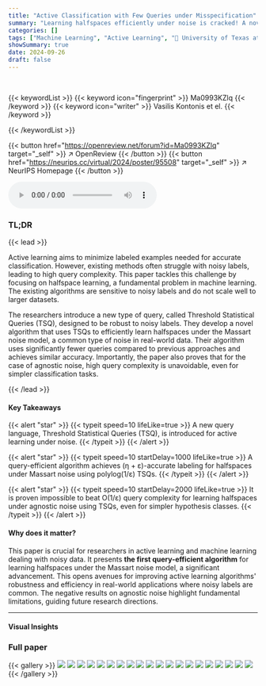 ```yaml
---
title: "Active Classification with Few Queries under Misspecification"
summary: "Learning halfspaces efficiently under noise is cracked! A novel query language enables a polylog query algorithm for Massart noise, overcoming previous limitations."
categories: []
tags: ["Machine Learning", "Active Learning", "🏢 University of Texas at Austin",]
showSummary: true
date: 2024-09-26
draft: false
---
```


<br>

{{< keywordList >}}
{{< keyword icon="fingerprint" >}} Ma0993KZlq {{< /keyword >}}
{{< keyword icon="writer" >}} Vasilis Kontonis et el. {{< /keyword >}}
 
{{< /keywordList >}}

{{< button href="https://openreview.net/forum?id=Ma0993KZlq" target="_self" >}}
↗ OpenReview
{{< /button >}}
{{< button href="https://neurips.cc/virtual/2024/poster/95508" target="_self" >}}
↗ NeurIPS Homepage
{{< /button >}}


<audio controls>
    <source src="https://ai-paper-reviewer.com/Ma0993KZlq/podcast.wav" type="audio/wav">
    Your browser does not support the audio element.
</audio>


### TL;DR


{{< lead >}}

Active learning aims to minimize labeled examples needed for accurate classification. However, existing methods often struggle with noisy labels, leading to high query complexity. This paper tackles this challenge by focusing on halfspace learning, a fundamental problem in machine learning. The existing algorithms are sensitive to noisy labels and do not scale well to larger datasets. 

The researchers introduce a new type of query, called Threshold Statistical Queries (TSQ), designed to be robust to noisy labels. They develop a novel algorithm that uses TSQs to efficiently learn halfspaces under the Massart noise model, a common type of noise in real-world data.  Their algorithm uses significantly fewer queries compared to previous approaches and achieves similar accuracy. Importantly, the paper also proves that for the case of agnostic noise, high query complexity is unavoidable, even for simpler classification tasks.

{{< /lead >}}


#### Key Takeaways

{{< alert "star" >}}
{{< typeit speed=10 lifeLike=true >}} A new query language, Threshold Statistical Queries (TSQ), is introduced for active learning under noise. {{< /typeit >}}
{{< /alert >}}

{{< alert "star" >}}
{{< typeit speed=10 startDelay=1000 lifeLike=true >}} A query-efficient algorithm achieves (η + ε)-accurate labeling for halfspaces under Massart noise using polylog(1/ε) TSQs. {{< /typeit >}}
{{< /alert >}}

{{< alert "star" >}}
{{< typeit speed=10 startDelay=2000 lifeLike=true >}} It is proven impossible to beat O(1/ε) query complexity for learning halfspaces under agnostic noise using TSQs, even for simpler hypothesis classes. {{< /typeit >}}
{{< /alert >}}

#### Why does it matter?
This paper is crucial for researchers in active learning and machine learning dealing with noisy data.  It presents **the first query-efficient algorithm** for learning halfspaces under the Massart noise model, a significant advancement. This opens avenues for improving active learning algorithms' robustness and efficiency in real-world applications where noisy labels are common. The negative results on agnostic noise highlight fundamental limitations, guiding future research directions.

------
#### Visual Insights







### Full paper

{{< gallery >}}
<img src="https://ai-paper-reviewer.com/Ma0993KZlq/1.png" class="grid-w50 md:grid-w33 xl:grid-w25" />
<img src="https://ai-paper-reviewer.com/Ma0993KZlq/2.png" class="grid-w50 md:grid-w33 xl:grid-w25" />
<img src="https://ai-paper-reviewer.com/Ma0993KZlq/3.png" class="grid-w50 md:grid-w33 xl:grid-w25" />
<img src="https://ai-paper-reviewer.com/Ma0993KZlq/4.png" class="grid-w50 md:grid-w33 xl:grid-w25" />
<img src="https://ai-paper-reviewer.com/Ma0993KZlq/5.png" class="grid-w50 md:grid-w33 xl:grid-w25" />
<img src="https://ai-paper-reviewer.com/Ma0993KZlq/6.png" class="grid-w50 md:grid-w33 xl:grid-w25" />
<img src="https://ai-paper-reviewer.com/Ma0993KZlq/7.png" class="grid-w50 md:grid-w33 xl:grid-w25" />
<img src="https://ai-paper-reviewer.com/Ma0993KZlq/8.png" class="grid-w50 md:grid-w33 xl:grid-w25" />
<img src="https://ai-paper-reviewer.com/Ma0993KZlq/9.png" class="grid-w50 md:grid-w33 xl:grid-w25" />
<img src="https://ai-paper-reviewer.com/Ma0993KZlq/10.png" class="grid-w50 md:grid-w33 xl:grid-w25" />
<img src="https://ai-paper-reviewer.com/Ma0993KZlq/11.png" class="grid-w50 md:grid-w33 xl:grid-w25" />
<img src="https://ai-paper-reviewer.com/Ma0993KZlq/12.png" class="grid-w50 md:grid-w33 xl:grid-w25" />
<img src="https://ai-paper-reviewer.com/Ma0993KZlq/13.png" class="grid-w50 md:grid-w33 xl:grid-w25" />
<img src="https://ai-paper-reviewer.com/Ma0993KZlq/14.png" class="grid-w50 md:grid-w33 xl:grid-w25" />
<img src="https://ai-paper-reviewer.com/Ma0993KZlq/15.png" class="grid-w50 md:grid-w33 xl:grid-w25" />
<img src="https://ai-paper-reviewer.com/Ma0993KZlq/16.png" class="grid-w50 md:grid-w33 xl:grid-w25" />
<img src="https://ai-paper-reviewer.com/Ma0993KZlq/17.png" class="grid-w50 md:grid-w33 xl:grid-w25" />
<img src="https://ai-paper-reviewer.com/Ma0993KZlq/18.png" class="grid-w50 md:grid-w33 xl:grid-w25" />
<img src="https://ai-paper-reviewer.com/Ma0993KZlq/19.png" class="grid-w50 md:grid-w33 xl:grid-w25" />
<img src="https://ai-paper-reviewer.com/Ma0993KZlq/20.png" class="grid-w50 md:grid-w33 xl:grid-w25" />
{{< /gallery >}}